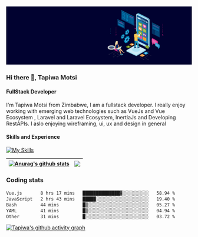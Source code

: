 ![FullStack Developer](https://github.com/Tapiwa-1/Tapiwa-1/blob/main/banner.jpg)
### Hi there 👋, Tapiwa Motsi
#### FullStack Developer

I'm Tapiwa Motsi from Zimbabwe, I am a fullstack developer. l really enjoy working with emerging web technologies such as VueJs and Vue Ecosystem , Laravel and Laravel Ecosystem, InertiaJs and Developing RestAPIs. I aslo enjoying wireframing, ui, ux and design in general

#### Skills and Experience
[![My Skills](https://skillicons.dev/icons?i=vuejs,laravel)](https://skillicons.dev)

| <a href="https://github.com/anuraghazra/github-readme-stats"><img align="center" src="https://github-readme-stats.vercel.app/api?username=tapiwa-1&show_icons=true&include_all_commits=true&theme=buefy&hide_border=true" alt="Anurag's github stats" /></a> | <a href="https://github.com/anuraghazra/github-readme-stats"><img align="center" src="https://github-readme-stats.vercel.app/api/top-langs/?username=tapiwa-1&layout=compact&theme=buefy&hide_border=true" /></a> |
| ------------- | ------------- |

### Coding stats

<!--START_SECTION:waka-->

```text
Vue.js       8 hrs 17 mins   ██████████████▓░░░░░░░░░░   58.94 %
JavaScript   2 hrs 43 mins   █████░░░░░░░░░░░░░░░░░░░░   19.40 %
Bash         44 mins         █▒░░░░░░░░░░░░░░░░░░░░░░░   05.27 %
YAML         41 mins         █▒░░░░░░░░░░░░░░░░░░░░░░░   04.94 %
Other        31 mins         █░░░░░░░░░░░░░░░░░░░░░░░░   03.72 %
```

<!--END_SECTION:waka-->

[![Tapiwa's github activity graph](https://github-readme-activity-graph.cyclic.app/graph?username=Tapiwa-1&theme=vue)](https://github.com/tapiwa-1/github-readme-activity-graph)


